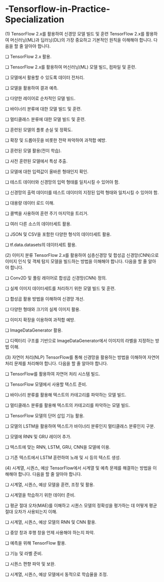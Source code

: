# -Tensorflow-in-Practice-Specialization

(1) TensorFlow 2.x를 활용하여 신경망 모델 빌드 및 훈련
TensorFlow 2.x를 활용하여 머신러닝(ML)과 딥러닝(DL)의 가장 중요하고 기본적인 원칙을 이해해야 합니다. 다음을 할 줄 알아야 합니다.

❏ TensorFlow 2.x 활용.

❏ TensorFlow 2.x를 활용하여 머신러닝(ML) 모델 빌드, 컴파일 및 훈련.

❏ 모델에서 활용할 수 있도록 데이터 전처리.

❏ 모델을 활용하여 결과 예측.

❏ 다양한 레이어로 순차적인 모델 빌드.

❏ 바이너리 분류에 대한 모델 빌드 및 훈련.

❏ 멀티클래스 분류에 대한 모델 빌드 및 훈련.

❏ 훈련된 모델의 플롯 손실 및 정확도.

❏ 확장 및 드롭아웃을 비롯한 전략 파악하여 과적합 예방.

❏ 훈련된 모델 활용(전이 학습).

❏ 사전 훈련된 모델에서 특성 추출.

❏ 모델에 대한 입력값이 올바른 형태인지 확인.

❏ 테스트 데이터와 신경망의 입력 형태를 일치시킬 수 있어야 함.

❏ 신경망의 출력 데이터를 테스트 데이터의 지정된 입력 형태와 일치시킬 수 있어야 함.

❏ 대용량 데이터 로드 이해.

❏ 콜백을 사용하여 훈련 주기 마지막을 트리거.

❏ 여러 다른 소스의 데이터세트 활용.

❏ JSON 및 CSV을 포함한 다양한 형식의 데이터세트 활용.

❏ tf.data.datasets의 데이터세트 활용.

(2) 이미지 분류
TensorFlow 2.x를 활용하여 심층신경망 및 합성곱 신경망(CNN)으로 이미지 인식 및 객체 탐지 모델을 빌드하는 방법을 이해해야 합니다. 다음을 할 줄 알아야 합니다.

❏ Conv2D 및 풀링 레이어로 합성곱 신경망(CNN) 정의.

❏ 실제 이미지 데이터세트를 처리하기 위한 모델 빌드 및 훈련.

❏ 합성곱 활용 방법을 이해하여 신경망 개선.

❏ 다양한 형태와 크기의 실제 이미지 활용.

❏ 이미지 확장을 이용하여 과적합 예방.

❏ ImageDataGenerator 활용.

❏ 디렉터리 구조를 기반으로 ImageDataGenerator에서 이미지의 라벨을 지정하는 방법 이해.

(3) 자연어 처리(NLP)
TensorFlow를 통해 신경망을 활용하는 방법을 이해하여 자연어 처리 문제를 처리해야 합니다. 다음을 할 줄 알아야 합니다.

❏ TensorFlow를 활용하여 자연어 처리 시스템 빌드.

❏ TensorFlow 모델에서 사용할 텍스트 준비.

❏ 바이너리 분류를 활용해 텍스트의 카테고리를 파악하는 모델 빌드.

❏ 멀티클래스 분류를 활용해 텍스트의 카테고리를 파악하는 모델 빌드.

❏ TensorFlow 모델의 단어 삽입 기능 활용.

❏ 모델의 LSTM을 활용하여 텍스트가 바이너리 분류인지 멀티클래스 분류인지 구분.

❏ 모델에 RNN 및 GRU 레이어 추가.

❏ 텍스트에 맞는 RNN, LSTM, GRU, CNN을 모델에 이용.

❏ 기존 텍스트에서 LSTM 훈련하여 노래 및 시 등의 텍스트 생성.

(4) 시계열, 시퀀스, 예상
TensorFlow에서 시계열 및 예측 문제를 해결하는 방법을 이해해야 합니다. 다음을 할 줄 알아야 합니다.

❏ 시계열, 시퀀스, 예상 모델을 훈련, 조정 및 활용.

❏ 시계열을 학습하기 위한 데이터 준비.

❏ 평균 절대 오차(MAE)를 이해하고 시퀀스 모델의 정확성을 평가하는 데 어떻게 평균 절대 오차가 사용되는지 이해.

❏ 시계열, 시퀀스, 예상 모델의 RNN 및 CNN 활용.

❏ 중앙 창과 후행 창을 언제 사용해야 하는지 파악.

❏ 예측을 위해 TensorFlow 활용.

❏ 기능 및 라벨 준비.

❏ 시퀀스 편향 파악 및 보완.

❏ 시계열, 시퀀스, 예상 모델에서 동적으로 학습율을 조정.
